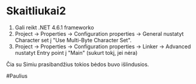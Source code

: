 # Skaitliukai2

1. Gali reikt .NET 4.6.1 frameworko
2. Project -> Properties -> Configuration properties -> General nustatyt Character set į "Use Multi-Byte Character Set".
3. Project -> Properties -> Configuration properties -> Linker -> Advanced nustatyt Entry point į "Main" (sukurt tokį, jei nėra)

Čia su Simiu prasibandžius tokios bėdos buvo išlindusios.

#Paulius
